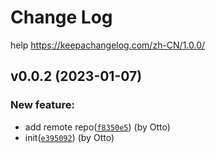 # Change Log

help
https://keepachangelog.com/zh-CN/1.0.0/

## v0.0.2 (2023-01-07)

### New feature:

- add remote repo([`f8350e5`](https://github.com/Otto-J/dg-vue-arco-snippet/commit/f8350e58e7f39ff4220ab1137bdf11a532a61d40)) (by Otto)
- init([`e395092`](https://github.com/Otto-J/dg-vue-arco-snippet/commit/e395092ec116023a04e7355849a8865009b36c82)) (by Otto)
